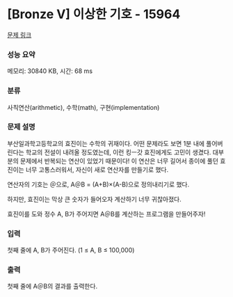# [Bronze V] 이상한 기호 - 15964 

[문제 링크](https://www.acmicpc.net/problem/15964) 

### 성능 요약

메모리: 30840 KB, 시간: 68 ms

### 분류

사칙연산(arithmetic), 수학(math), 구현(implementation)

### 문제 설명

<p>부산일과학고등학교의 효진이는 수학의 귀재이다. 어떤 문제라도 보면 1분 내에 풀어버린다는 학교의 전설이 내려올 정도였는데, 이런 킹ㅡ갓 효진에게도 고민이 생겼다. 대부분의 문제에서 반복되는 연산이 있었기 때문이다! 이 연산은 너무 길어서 종이에 풀던 효진이는 너무 고통스러워서, 자신이 새로 연산자를 만들기로 했다.</p>

<p>연산자의 기호는 ＠으로, A＠B = (A+B)×(A-B)으로 정의내리기로 했다.</p>

<p>하지만, 효진이는 막상 큰 숫자가 들어오자 계산하기 너무 귀찮아졌다.</p>

<p>효진이를 도와 정수 A, B가 주어지면 A＠B를 계산하는 프로그램을 만들어주자!</p>

### 입력 

 <p>첫째 줄에 A, B가 주어진다. (1 ≤ A, B ≤ 100,000)</p>

### 출력 

 <p> 첫째 줄에 A＠B의 결과를 출력한다.</p>

